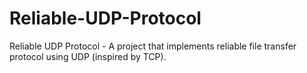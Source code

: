 # Reliable-UDP-Protocol
Reliable UDP Protocol - A project that implements reliable file transfer protocol using UDP (inspired by TCP).
